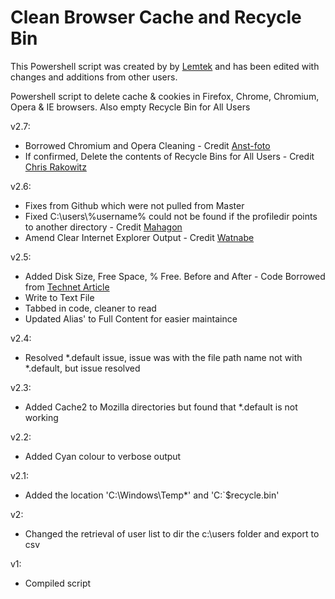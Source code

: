 # Clean Browser Cache and Recycle Bin
This Powershell script was created by by [Lemtek](https://github.com/lemtek/Powershell/blob/master/Clear_Browser_Caches) and has been edited with changes and additions from other users.

Powershell script to delete cache & cookies in Firefox, Chrome, Chromium, Opera & IE browsers. Also empty Recycle Bin for All Users

v2.7: 
* Borrowed Chromium and Opera Cleaning - Credit [Anst-foto](https://github.com/anst-foto/Powershell)
* If confirmed, Delete the contents of Recycle Bins for All Users - Credit [Chris Rakowitz](https://community.spiceworks.com/scripts/show_download/3677-empty-recycle-bins)

v2.6: 
* Fixes from Github which were not pulled from Master
* Fixed C:\users\\%username% could not be found if the profiledir points to another directory - Credit [Mahagon](https://github.com/Mahagon/Powershell)
* Amend Clear Internet Explorer Output - Credit [Watnabe](https://github.com/Watnabe/Powershell)
             
v2.5: 
* Added Disk Size, Free Space, % Free. Before and After - Code Borrowed from [Technet Article](https://gallery.technet.microsoft.com/scriptcenter/Clean-up-your-C-Drive-bc7bb3ed)
* Write to Text File
* Tabbed in code, cleaner to read
* Updated Alias' to Full Content for easier maintaince
    
v2.4: 
* Resolved *.default issue, issue was with the file path name not with *.default, but issue resolved

v2.3: 
* Added Cache2 to Mozilla directories but found that *.default is not working

v2.2: 
* Added Cyan colour to verbose output

v2.1: 
* Added the location 'C:\Windows\Temp\*' and 'C:\`$recycle.bin\'

v2: 
* Changed the retrieval of user list to dir the c:\users folder and export to csv

v1: 
* Compiled script

